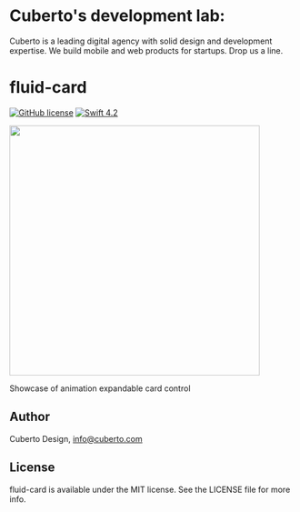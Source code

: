 # Cuberto's development lab:

Cuberto is a leading digital agency with solid design and development expertise. We build mobile and web products for startups. Drop us a line.

# fluid-card

[![GitHub license](https://img.shields.io/badge/license-MIT-lightgrey.svg)](https://raw.githubusercontent.com/Cuberto/fluid-card/master/LICENSE)
[![Swift 4.2](https://img.shields.io/badge/Swift-4.2-green.svg?style=flat)](https://developer.apple.com/swift/)

<img src="https://raw.githubusercontent.com/Cuberto/fluid-card/master/Screenshots/animation.gif" width="440">

Showcase of animation expandable card control

## Author

Cuberto Design, info@cuberto.com

## License

fluid-card is available under the MIT license. See the LICENSE file for more info.
